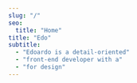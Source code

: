 ```yaml
---
slug: "/"
seo:
  title: "Home"
title: "Edo"
subtitle:
  - "Edoardo is a detail-oriented"
  - "front-end developer with a"
  - "for design"
---
```

